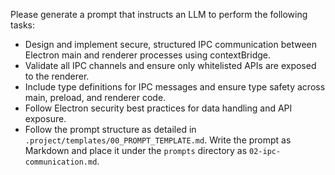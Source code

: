 Please generate a prompt that instructs an LLM to perform the following tasks:

* Design and implement secure, structured IPC communication between Electron main and renderer processes using contextBridge.
* Validate all IPC channels and ensure only whitelisted APIs are exposed to the renderer.
* Include type definitions for IPC messages and ensure type safety across main, preload, and renderer code.
* Follow Electron security best practices for data handling and API exposure.
* Follow the prompt structure as detailed in `.project/templates/00_PROMPT_TEMPLATE.md`. Write the prompt as Markdown and place it under the `prompts` directory as `02-ipc-communication.md`.
